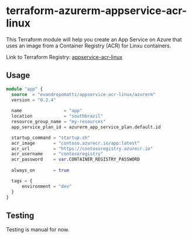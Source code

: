 # terraform-azurerm-appservice-acr-linux

This Terraform module will help you create an App Service on Azure that uses an image from a Container Registry (ACR) for Linxu containers.

Link to Terraform Registry: [appservice-acr-linux](https://registry.terraform.io/modules/evandropomatti/appservice-acr-linux/azurerm)

## Usage

```terraform
module "app" {
  source  = "evandropomatti/appservice-acr-linux/azurerm"
  version = "0.2.4"
  
  name                = "app"
  location            = "southbrazil"
  resource_group_name = "my-resources"
  app_service_plan_id = azurerm_app_service_plan.default.id

  startup_command = "startup.sh"
  acr_image       = "contoso.azurecr.io/app:latest"
  acr_url         = "https://contosoregistry.azurecr.io" 
  acr_username    = "contosoregistry"
  acr_password    = var.CONTAINER_REGISTRY_PASSWORD
  
  always_on       = true

  tags = {
      environment = "dev"
  }
}

```

## Testing

Testing is manual for now.